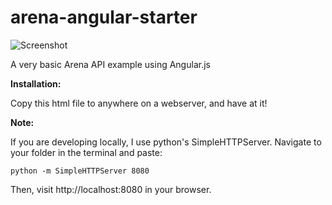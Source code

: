 arena-angular-starter
=====================

![Screenshot](http://f.cl.ly/items/30322r221f431O3z012d/Screen%20Shot%202013-12-09%20at%207.10.58%20PM.png)

A very basic Arena API example using Angular.js

**Installation:**

Copy this html file to anywhere on a webserver, and have at it!

**Note:**

If you are developing locally, I use python's SimpleHTTPServer. Navigate to your folder in the terminal and paste:

    python -m SimpleHTTPServer 8080
    
Then, visit http://localhost:8080 in your browser.
